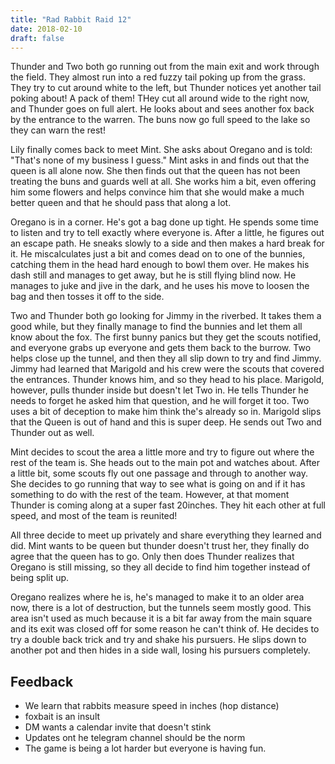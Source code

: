 ```yaml
---
title: "Rad Rabbit Raid 12"
date: 2018-02-10
draft: false
---
```


Thunder and Two both go running out from the main exit and work through the field. They almost run into a red fuzzy tail poking up from the grass. They try to cut around white to the left, but Thunder notices yet another tail poking about! A pack of them! THey cut all around wide to the right now, and Thunder goes on full alert. He looks about and sees another fox back by the entrance to the warren. The buns now go full speed to the lake so they can warn the rest!

Lily finally comes back to meet Mint. She asks about Oregano and is told: "That's none of my business I guess." Mint asks in and finds out that the queen is all alone now. She then finds out that the queen has not been treating the buns and guards well at all. She works him a bit, even offering him some flowers and helps convince him that she would make a much better queen and that he should pass that along a lot.

Oregano is in a corner. He's got a bag done up tight. He spends some time to listen and try to tell exactly where everyone is. After a little, he figures out an escape path. He sneaks slowly to a side and then makes a hard break for it. He miscalculates just a bit and comes dead on to one of the bunnies, catching them in the head hard enough to bowl them over. He makes his dash still and manages to get away, but he is still flying blind now. He manages to juke and jive in the dark, and he uses his move to loosen the bag and then tosses it off to the side.

Two and Thunder both go looking for Jimmy in the riverbed. It takes them a good while, but they finally manage to find the bunnies and let them all know about the fox. The first bunny panics but they get the scouts notified, and everyone grabs up everyone and gets them back to the burrow. Two helps close up the tunnel, and then they all slip down to try and find Jimmy. Jimmy had learned that Marigold and his crew were the scouts that covered the entrances. Thunder knows him, and so they head to his place. Marigold, however, pulls thunder inside but doesn't let Two in. He tells Thunder he needs to forget he asked him that question, and he will forget it too. Two uses a bit of deception to make him think the's already so in. Marigold slips that the Queen is out of hand and this is super deep. He sends out Two and Thunder out as well.

Mint decides to scout the area a little more and try to figure out where the rest of the team is. She heads out to the main pot and watches about. After a little bit, some scouts fly out one passage and through to another way. She decides to go running that way to see what is going on and if it has something to do with the rest of the team. However, at that moment Thunder is coming along at a super fast 20inches. They hit each other at full speed, and most of the team is reunited!

All three decide to meet up privately and share everything they learned and did. Mint wants to be queen but thunder doesn't trust her, they finally do agree that the queen has to go. Only then does Thunder realizes that Oregano is still missing, so they all decide to find him together instead of being split up.

Oregano realizes where he is, he's managed to make it to an older area now, there is a lot of destruction, but the tunnels seem mostly good. This area isn't used as much because it is a bit far away from the main square and its exit was closed off for some reason he can't think of. He decides to try a double back trick and try and shake his pursuers. He slips down to another pot and then hides in a side wall, losing his pursuers completely.

## Feedback

* We learn that rabbits measure speed in inches (hop distance)
* foxbait is an insult
* DM wants a calendar invite that doesn't stink
* Updates ont he telegram channel should be the norm
* The game is being a lot harder but everyone is having fun.
